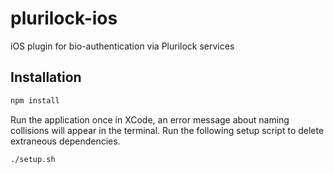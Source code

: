 # plurilock-ios
iOS plugin for bio-authentication via Plurilock services

## Installation
```bash
npm install
```

Run the application once in XCode, an error message about naming collisions will appear in the terminal. Run the following setup script to delete extraneous dependencies.

```bash
./setup.sh
```